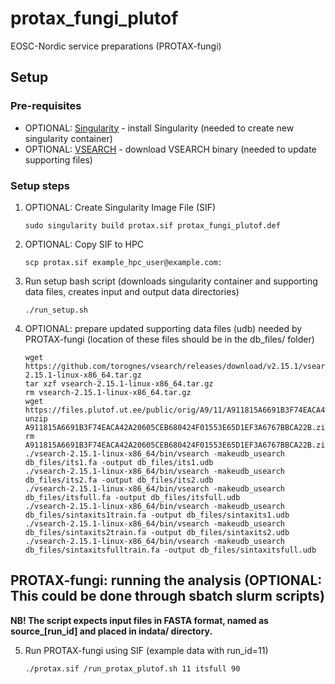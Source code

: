 # protax_fungi_plutof
EOSC-Nordic service preparations (PROTAX-fungi)

## Setup

### Pre-requisites

* OPTIONAL: [Singularity](https://sylabs.io/singularity/) - install Singularity (needed to create new singularity container)
* OPTIONAL: [VSEARCH](https://github.com/torognes/vsearch) - download VSEARCH binary (needed to update supporting files)

### Setup steps

1. OPTIONAL: Create Singularity Image File (SIF)
	```console
	sudo singularity build protax.sif protax_fungi_plutof.def
	```

2. OPTIONAL: Copy SIF to HPC
	```console
	scp protax.sif example_hpc_user@example.com:
	```

3. Run setup bash script (downloads singularity container and supporting data files, creates input and output data directories)
    ```console
    ./run_setup.sh
    ```

4. OPTIONAL: prepare updated supporting data files (udb) needed by PROTAX-fungi (location of these files should be in the db_files/ folder)
	```console
	wget https://github.com/torognes/vsearch/releases/download/v2.15.1/vsearch-2.15.1-linux-x86_64.tar.gz
	tar xzf vsearch-2.15.1-linux-x86_64.tar.gz
	rm vsearch-2.15.1-linux-x86_64.tar.gz
	wget https://files.plutof.ut.ee/public/orig/A9/11/A911815A6691B3F74EACA42A20605CEB680424F01553E65D1EF3A6767BBCA22B.zip
	unzip A911815A6691B3F74EACA42A20605CEB680424F01553E65D1EF3A6767BBCA22B.zip
	rm A911815A6691B3F74EACA42A20605CEB680424F01553E65D1EF3A6767BBCA22B.zip
    ./vsearch-2.15.1-linux-x86_64/bin/vsearch -makeudb_usearch db_files/its1.fa -output db_files/its1.udb
    ./vsearch-2.15.1-linux-x86_64/bin/vsearch -makeudb_usearch db_files/its2.fa -output db_files/its2.udb
    ./vsearch-2.15.1-linux-x86_64/bin/vsearch -makeudb_usearch db_files/itsfull.fa -output db_files/itsfull.udb
    ./vsearch-2.15.1-linux-x86_64/bin/vsearch -makeudb_usearch db_files/sintaxits1train.fa -output db_files/sintaxits1.udb
    ./vsearch-2.15.1-linux-x86_64/bin/vsearch -makeudb_usearch db_files/sintaxits2train.fa -output db_files/sintaxits2.udb
    ./vsearch-2.15.1-linux-x86_64/bin/vsearch -makeudb_usearch db_files/sintaxitsfulltrain.fa -output db_files/sintaxitsfull.udb
    ```

## PROTAX-fungi: running the analysis (OPTIONAL: This could be done through sbatch slurm scripts)

**NB! The script expects input files in FASTA format, named as source_[run_id] and placed in indata/ directory.**

5. Run PROTAX-fungi using SIF (example data with run_id=11)
	```console
	./protax.sif /run_protax_plutof.sh 11 itsfull 90
	```
